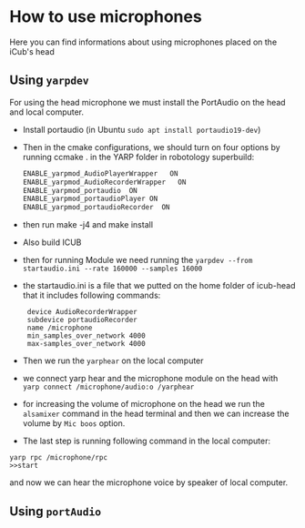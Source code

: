 # How to use microphones
Here you can find informations about using microphones placed on the iCub's head

## Using `yarpdev`
For using the head microphone  we must install the PortAudio on the head and local computer. 

- Install portaudio (in Ubuntu `sudo apt install portaudio19-dev`)
- Then in the cmake configurations, we should turn on four options by running ccmake . in the YARP folder in robotology superbuild:               
  ```xml
  ENABLE_yarpmod_AudioPlayerWrapper   ON
  ENABLE_yarpmod_AudioRecorderWrapper   ON
  ENABLE_yarpmod_portaudio  ON
  ENABLE_yarpmod_portaudioPlayer ON
  ENABLE_yarpmod_portaudioRecorder  ON
  ```
- then run make -j4 and make install 
- Also build ICUB
- then for running Module we need running  the `yarpdev --from startaudio.ini --rate 160000 --samples 16000`
- the startaudio.ini is a file that we putted on the home folder of icub-head that it includes following commands:

  ```
   device AudioRecorderWrapper
   subdevice portaudioRecorder
   name /microphone
   min_samples_over_network 4000
   max-samples_over_network 4000
  ```

 - Then we run the `yarphear` on the local computer

 - we connect  yarp hear and the microphone module on the head with `yarp connect /microphone/audio:o /yarphear`

- for increasing the volume of microphone on the head we run the `alsamixer` command in the head terminal and then we can increase the volume by `Mic boos` option.

- The last step is running following command in the local computer:
```
yarp rpc /microphone/rpc 
>>start
```
 and now we can hear the microphone voice by speaker of local computer.
## Using `portAudio`





